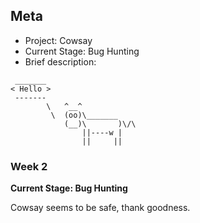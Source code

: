 ## Meta
* Project: Cowsay 
* Current Stage: Bug Hunting
* Brief description: 
```
 _______
< Hello >
 -------
        \   ^__^
         \  (oo)\_______
            (__)\       )\/\
                ||----w |
                ||     ||
```


### Week 2

**Current Stage: Bug Hunting**

Cowsay seems to be safe, thank goodness.

